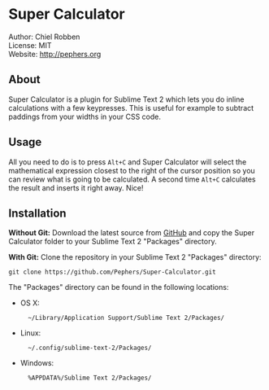 Super Calculator
================
Author: Chiel Robben  
License: MIT  
Website: http://pephers.org

About
-----
Super Calculator is a plugin for Sublime Text 2 which lets you do inline calculations with a few keypresses. This is useful for example to subtract paddings from your widths in your CSS code.

Usage
-----
All you need to do is to press `Alt+C` and Super Calculator will select the mathematical expression closest to the right of the cursor position so you can review what is going to be calculated. A second time `Alt+C` calculates the result and inserts it right away. Nice!

Installation
------------
**Without Git:** Download the latest source from [GitHub](https://github.com/Pephers/Super-Calculator) and copy the Super Calculator folder to your Sublime Text 2 "Packages" directory.

**With Git:** Clone the repository in your Sublime Text 2 "Packages" directory:

    git clone https://github.com/Pephers/Super-Calculator.git

The "Packages" directory can be found in the following locations:

* OS X:

        ~/Library/Application Support/Sublime Text 2/Packages/

* Linux:

        ~/.config/sublime-text-2/Packages/

* Windows:

        %APPDATA%/Sublime Text 2/Packages/
 
